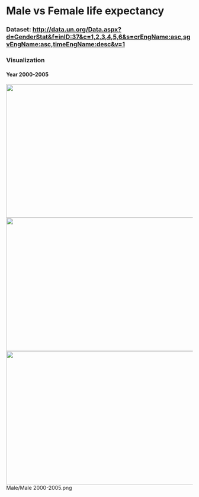 # Male vs Female life expectancy

### Dataset: http://data.un.org/Data.aspx?d=GenderStat&f=inID:37&c=1,2,3,4,5,6&s=crEngName:asc,sgvEngName:asc,timeEngName:desc&v=1

### Visualization

#### Year 2000-2005
<img src = "image/Male/Male 2000-2005.png" width = "600" height = "360">
<img src = "image/Female/Female 2000-2005.png" width = "600" height = "360">
<img src = "image/Male vs Female/ 2000-2005.png" width = "600" height = "360">
Male/Male 2000-2005.png
